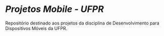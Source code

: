 # _Projetos Mobile - UFPR_
Repositório destinado aos projetos da disciplina de Desenvolvimento para Dispositivos Móveis da UFPR.
